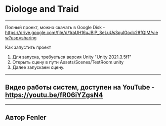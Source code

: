 # Diologe and Traid

---

Полный проект, можно скачать в Google Disk - https://drive.google.com/file/d/1raUH16uJBlP_SeLuUs3quIGodc28fQIM/view?usp=sharing

Как запустить проект

1. Для запуска, требуеться версия Unity "Unity 2021.3.5f1"
2. Открыть сцену в пути Assets/Scenes/TestRoom.unity
3. Далее запускаем сцену.

---

## Видео работы систем, доступен на YouTube - https://youtu.be/fR06iYZgsN4

---

## Автор Fenler
